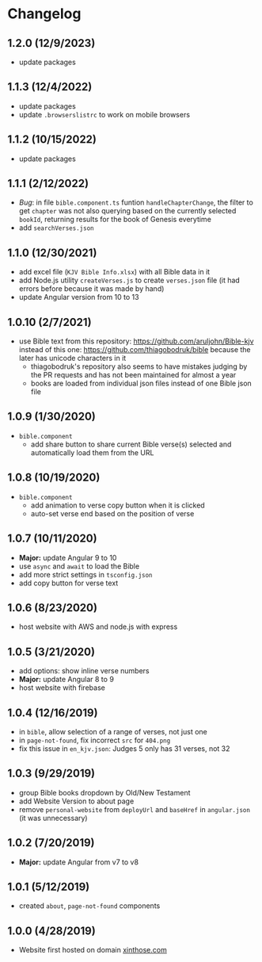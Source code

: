 # Changelog

## 1.2.0 (12/9/2023)

- update packages

## 1.1.3 (12/4/2022)

- update packages
- update `.browserslistrc` to work on mobile browsers

## 1.1.2 (10/15/2022)

- update packages

## 1.1.1 (2/12/2022)

- *Bug*: in file  `bible.component.ts` funtion `handleChapterChange`, the filter to get `chapter` was not also querying based on the currently selected `bookId`, returning results for the book of Genesis everytime
- add `searchVerses.json`

## 1.1.0 (12/30/2021)

- add excel file (`KJV Bible Info.xlsx`) with all Bible data in it
- add Node.js utility `createVerses.js` to create `verses.json` file (it had errors before because it was made by hand)
- update Angular version from 10 to 13

## 1.0.10 (2/7/2021)

- use Bible text from this repository: <https://github.com/aruljohn/Bible-kjv> instead of this one: <https://github.com/thiagobodruk/bible> because the later has unicode characters in it
  - thiagobodruk's repository also seems to have mistakes judging by the PR requests and has not been maintained for almost a year
  - books are loaded from individual json files instead of one Bible json file

## 1.0.9 (1/30/2020)

- `bible.component`
  - add share button to share current Bible verse(s) selected and automatically load them from the URL

## 1.0.8 (10/19/2020)

- `bible.component`
  - add animation to verse copy button when it is clicked
  - auto-set verse end based on the position of verse

## 1.0.7 (10/11/2020)

- **Major:** update Angular 9 to 10
- use `async` and `await` to load the Bible
- add more strict settings in `tsconfig.json`
- add copy button for verse text

## 1.0.6 (8/23/2020)

- host website with AWS and node.js with express

## 1.0.5 (3/21/2020)

- add options: show inline verse numbers
- **Major:** update Angular 8 to 9
- host website with firebase

## 1.0.4 (12/16/2019)

- in `bible`, allow selection of a range of verses, not just one
- in `page-not-found`, fix incorrect `src` for `404.png`
- fix this issue in `en_kjv.json`: Judges 5 only has 31 verses, not 32

## 1.0.3 (9/29/2019)

- group Bible books dropdown by Old/New Testament
- add Website Version to about page
- remove `personal-website` from `deployUrl` and `baseHref` in `angular.json` (it was unnecessary)

## 1.0.2 (7/20/2019)

- **Major:** update Angular from v7 to v8

## 1.0.1 (5/12/2019)

- created `about`, `page-not-found` components

## 1.0.0 (4/28/2019)

- Website first hosted on domain [xinthose.com](http://www.xinthose.com)
